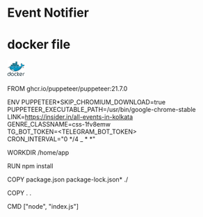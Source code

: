 # Event Notifier

# docker file

<p align="left"> <a href="https://www.docker.com/" target="_blank" rel="noreferrer"> <img src="https://raw.githubusercontent.com/devicons/devicon/master/icons/docker/docker-original-wordmark.svg" alt="docker" width="40" height="40"/> </a> </p>

FROM ghcr.io/puppeteer/puppeteer:21.7.0

ENV PUPPETEER*SKIP_CHROMIUM_DOWNLOAD=true \
 PUPPETEER_EXECUTABLE_PATH=/usr/bin/google-chrome-stable \
 LINK=https://insider.in/all-events-in-kolkata \
 GENRE_CLASSNAME=css-1fv8emw \
 TG_BOT_TOKEN=<TELEGRAM_BOT_TOKEN> \
 CRON_INTERVAL="0 */4 \_ \* \*"

WORKDIR /home/app

RUN npm install

COPY package.json package-lock.json\* ./

COPY . .

CMD ["node", "index.js"]
